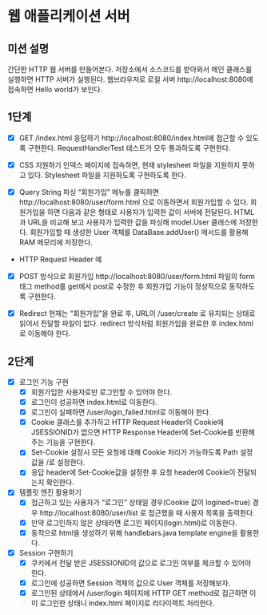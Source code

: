 # 웹 애플리케이션 서버
## 미션 설명
간단한 HTTP 웹 서버를 만들어본다.
저장소에서 소스코드를 받아와서 메인 클래스를 실행하면 HTTP 서버가 실행된다. 웹브라우저로 로컬 서버 http://localhost:8080에 접속하면 Hello world가 보인다.


## 1단계
- [x] GET /index.html 응답하기
   http://localhost:8080/index.html에 접근할 수 있도록 구현한다.
   RequestHandlerTest 테스트가 모두 통과하도록 구현한다.

- [x] CSS 지원하기
   인덱스 페이지에 접속하면, 현재 stylesheet 파일을 지원하지 못하고 있다. Stylesheet 파일을 지원하도록 구현하도록 한다.


- [x] Query String 파싱
   “회원가입” 메뉴를 클릭하면 http://localhost:8080/user/form.html 으로 이동하면서 회원가입할 수 있다.
   회원가입을 하면 다음과 같은 형태로 사용자가 입력한 값이 서버에 전달된다.
   HTML과 URL을 비교해 보고 사용자가 입력한 값을 파싱해 model.User 클래스에 저장한다.
   회원가입할 때 생성한 User 객체를 DataBase.addUser() 메서드를 활용해 RAM 메모리에 저장한다.

* HTTP Request Header 예



- [x] POST 방식으로 회원가입
   http://localhost:8080/user/form.html 파일의 form 태그 method를 get에서 post로 수정한 후 회원가입 기능이 정상적으로 동작하도록 구현한다.

- [x] Redirect
   현재는 “회원가입”을 완료 후, URL이 /user/create 로 유지되는 상태로 읽어서 전달할 파일이 없다. redirect 방식처럼 회원가입을 완료한 후 index.html로 이동해야 한다.

  
## 2단계
- [x] 로그인 기능 구현
  - [x] 회원가입한 사용자로만 로그인할 수 있어야 한다.
  - [x] 로그인이 성공하면 index.html로 이동한다.
  - [x] 로그인이 실패하면 /user/login_failed.html로 이동해야 한다.
  - [x] Cookie 클래스를 추가하고 HTTP Request Header의 Cookie에 JSESSIONID가 없으면 HTTP Response Header에 Set-Cookie를 반환해주는 기능을 구현한다.
  - [x] Set-Cookie 설정시 모든 요청에 대해 Cookie 처리가 가능하도록 Path 설정 값을 /로 설정한다.
  - [x] 응답 header에 Set-Cookie값을 설정한 후 요청 header에 Cookie이 전달되는지 확인한다.

- [x] 템플릿 엔진 활용하기
  - [x] 접근하고 있는 사용자가 “로그인” 상태일 경우(Cookie 값이 logined=true) 경우 http://localhost:8080/user/list 로 접근했을 때 사용자 목록을 출력한다.
  - [x] 만약 로그인하지 않은 상태라면 로그인 페이지(login.html)로 이동한다. 
  - [x] 동적으로 html을 생성하기 위해 handlebars.java template engine을 활용한다.

- [x] Session 구현하기
  - [x] 쿠키에서 전달 받은 JSESSIONID의 값으로 로그인 여부를 체크할 수 있어야 한다.
  - [x] 로그인에 성공하면 Session 객체의 값으로 User 객체를 저장해보자.
  - [x] 로그인된 상태에서 /user/login 페이지에 HTTP GET method로 접근하면 이미 로그인한 상태니 index.html 페이지로 리다이렉트 처리한다.

